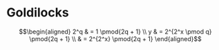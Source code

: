 # Goldilocks

$$\begin{aligned}
2^q & = 1 \pmod{2q + 1} \\
y & = 2^{2^x \pmod q} \pmod{2q + 1} \\
& = 2^{2^x} \pmod{2q + 1}
\end{aligned}$$

